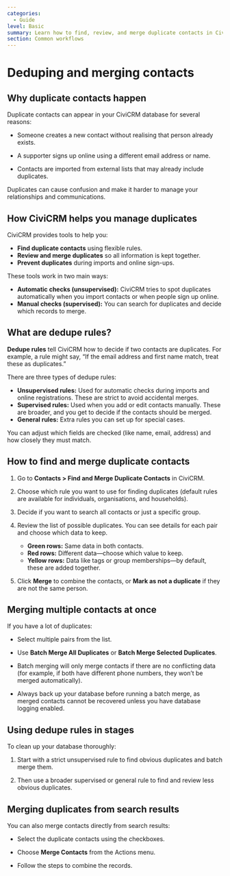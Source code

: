 ```yaml
---
categories:
  - Guide
level: Basic
summary: Learn how to find, review, and merge duplicate contacts in CiviCRM so your organisation’s contact list stays clean and accurate, using easy-to-follow steps and built-in tools.
section: Common workflows
---
```


# Deduping and merging contacts

## Why duplicate contacts happen

Duplicate contacts can appear in your CiviCRM database for several reasons:

- Someone creates a new contact without realising that person already exists.

- A supporter signs up online using a different email address or name.

- Contacts are imported from external lists that may already include duplicates.

Duplicates can cause confusion and make it harder to manage your relationships and communications.

## How CiviCRM helps you manage duplicates

CiviCRM provides tools to help you:

- **Find duplicate contacts** using flexible rules.
- **Review and merge duplicates** so all information is kept together.
- **Prevent duplicates** during imports and online sign-ups.

These tools work in two main ways:
- **Automatic checks (unsupervised):** CiviCRM tries to spot duplicates automatically when you import contacts or when people sign up online.
- **Manual checks (supervised):** You can search for duplicates and decide which records to merge.

## What are dedupe rules?

**Dedupe rules** tell CiviCRM how to decide if two contacts are duplicates. For example, a rule might say, “If the email address and first name match, treat these as duplicates.”

There are three types of dedupe rules:
- **Unsupervised rules:** Used for automatic checks during imports and online registrations. These are strict to avoid accidental merges.
- **Supervised rules:** Used when you add or edit contacts manually. These are broader, and you get to decide if the contacts should be merged.
- **General rules:** Extra rules you can set up for special cases.

You can adjust which fields are checked (like name, email, address) and how closely they must match.

## How to find and merge duplicate contacts

1. Go to **Contacts > Find and Merge Duplicate Contacts** in CiviCRM.

2. Choose which rule you want to use for finding duplicates (default rules are available for individuals, organisations, and households).

3. Decide if you want to search all contacts or just a specific group.

4. Review the list of possible duplicates. You can see details for each pair and choose which data to keep.
   - **Green rows:** Same data in both contacts.
   - **Red rows:** Different data—choose which value to keep.
   - **Yellow rows:** Data like tags or group memberships—by default, these are added together.

5. Click **Merge** to combine the contacts, or **Mark as not a duplicate** if they are not the same person.

## Merging multiple contacts at once

If you have a lot of duplicates:

- Select multiple pairs from the list.

- Use **Batch Merge All Duplicates** or **Batch Merge Selected Duplicates**.

- Batch merging will only merge contacts if there are no conflicting data (for example, if both have different phone numbers, they won’t be merged automatically).

- Always back up your database before running a batch merge, as merged contacts cannot be recovered unless you have database logging enabled.

## Using dedupe rules in stages

To clean up your database thoroughly:

1. Start with a strict unsupervised rule to find obvious duplicates and batch merge them.

2. Then use a broader supervised or general rule to find and review less obvious duplicates.

## Merging duplicates from search results

You can also merge contacts directly from search results:

- Select the duplicate contacts using the checkboxes.

- Choose **Merge Contacts** from the Actions menu.

- Follow the steps to combine the records.

<!--
Source: https://docs.civicrm.org/user/en/latest/common
-workflows/deduping-and-merging/ -->

<!--
Suggestion: This content is a problem
-oriented Guide, as it helps users achieve the specific goal of managing duplicate contacts. It does not cover background theory (Explanation), exhaustive options (Reference), or provide a step-by-step onboarding lesson (Tutorial). The level is Basic, as it is intended for non-expert users learning to perform a practical task. The logical section is "Common workflows". If needed, detailed configuration options for dedupe rules could be split into a Reference page for advanced users. -->
